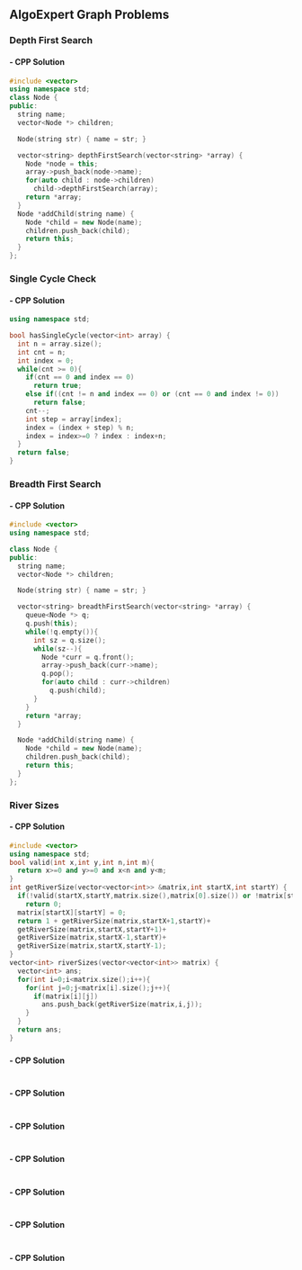 ## AlgoExpert Graph Problems

### Depth First Search

#### - CPP Solution
```cpp
#include <vector>
using namespace std;
class Node {
public:
  string name;
  vector<Node *> children;

  Node(string str) { name = str; }

  vector<string> depthFirstSearch(vector<string> *array) {
    Node *node = this;
    array->push_back(node->name);
    for(auto child : node->children)
      child->depthFirstSearch(array);
    return *array;
  }
  Node *addChild(string name) {
    Node *child = new Node(name);
    children.push_back(child);
    return this;
  }
};
```
### Single Cycle Check

#### - CPP Solution
```cpp
using namespace std;

bool hasSingleCycle(vector<int> array) {
  int n = array.size();
  int cnt = n;
  int index = 0;
  while(cnt >= 0){
    if(cnt == 0 and index == 0)
      return true;
    else if((cnt != n and index == 0) or (cnt == 0 and index != 0))
      return false;
    cnt--;
    int step = array[index];
    index = (index + step) % n;
    index = index>=0 ? index : index+n;
  }
  return false;
}
```
### Breadth First Search

#### - CPP Solution
```cpp
#include <vector>
using namespace std;

class Node {
public:
  string name;
  vector<Node *> children;

  Node(string str) { name = str; }

  vector<string> breadthFirstSearch(vector<string> *array) {
    queue<Node *> q;
    q.push(this);
    while(!q.empty()){
      int sz = q.size();
      while(sz--){
        Node *curr = q.front();
        array->push_back(curr->name);
        q.pop();
        for(auto child : curr->children)
          q.push(child);
      }
    }
    return *array;
  }

  Node *addChild(string name) {
    Node *child = new Node(name);
    children.push_back(child);
    return this;
  }
};
```
### River Sizes

#### - CPP Solution
```cpp
#include <vector>
using namespace std;
bool valid(int x,int y,int n,int m){
  return x>=0 and y>=0 and x<n and y<m;
}
int getRiverSize(vector<vector<int>> &matrix,int startX,int startY) {
  if(!valid(startX,startY,matrix.size(),matrix[0].size()) or !matrix[startX][startY])
    return 0;
  matrix[startX][startY] = 0;
  return 1 + getRiverSize(matrix,startX+1,startY)+
  getRiverSize(matrix,startX,startY+1)+
  getRiverSize(matrix,startX-1,startY)+
  getRiverSize(matrix,startX,startY-1);
}
vector<int> riverSizes(vector<vector<int>> matrix) {
  vector<int> ans;
  for(int i=0;i<matrix.size();i++){
    for(int j=0;j<matrix[i].size();j++){
      if(matrix[i][j])
        ans.push_back(getRiverSize(matrix,i,j));
    }
  }
  return ans;
}
```
### 

#### - CPP Solution
```cpp
```
### 

#### - CPP Solution
```cpp
```
### 

#### - CPP Solution
```cpp
```
### 

#### - CPP Solution
```cpp
```
### 

#### - CPP Solution
```cpp
```
### 

#### - CPP Solution
```cpp
```
### 

#### - CPP Solution
```cpp
```
